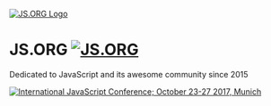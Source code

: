 [![JS.ORG Logo](http://logo.js.org/png/github_header.png)](http://js.org) 
# JS.ORG [![JS.ORG](https://img.shields.io/badge/js.org-*-ffb400.svg?style=flat-square)](http://js.org)
Dedicated to JavaScript and its awesome community since 2015

[![International JavaScript Conference; October 23-27 2017, Munich](https://js.org/img/IJS_2017_Banner_970x90_41212_infinite.gif)](https://javascript-conference.com/?utm_source=jsnews&amp;utm_medium=banner&amp;utm_campaign=mediapartner) 
